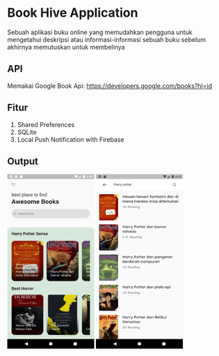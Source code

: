 # Book Hive Application
Sebuah aplikasi buku online yang memudahkan pengguna untuk mengetahui deskripsi atau informasi-informasi sebuah buku sebelum akhirnya memutuskan untuk membelinya

## API
Memakai Google Book Api: https://developers.google.com/books?hl=id

## Fitur
1. Shared Preferences
2. SQLite
3. Local Push Notification with Firebase

## Output
<img src="https://github.com/nauswyn/Project-App-Bookhive/blob/main/Screenshot_1684187950.png" data-canonical-src="https://gyazo.com/eb5c5741b6a9a16c692170a41a49c858.png" width="200" height="400" />
<img src="https://github.com/nauswyn/Project-App-Bookhive/blob/main/Screenshot_1683250752.png" data-canonical-src="https://gyazo.com/eb5c5741b6a9a16c692170a41a49c858.png" width="200" height="400" />
